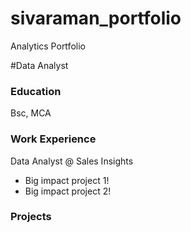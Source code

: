 # sivaraman_portfolio
Analytics Portfolio

#Data Analyst

### Education
Bsc, MCA

### Work Experience
Data Analyst @ Sales Insights
- Big impact project 1!
- Big impact project 2!

### Projects
